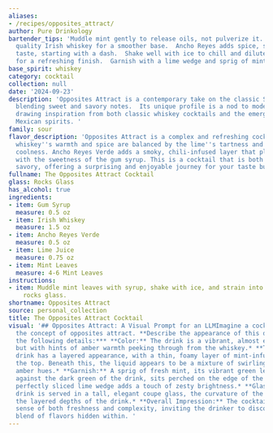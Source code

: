 ```yaml
---
aliases:
- /recipes/opposites_attract/
author: Pure Drinkology
bartender_tips: 'Muddle mint gently to release oils, not pulverize it.  Use a good
  quality Irish whiskey for a smoother base.  Ancho Reyes adds spice, so adjust to
  taste, starting with a dash.  Shake well with ice to chill and dilute, then strain
  for a refreshing finish.  Garnish with a lime wedge and sprig of mint, and enjoy! '
base_spirit: whiskey
category: cocktail
collection: null
date: '2024-09-23'
description: 'Opposites Attract is a contemporary take on the classic Sour family,
  blending sweet and savory notes.  Its unique profile is a nod to modern mixology,
  drawing inspiration from both classic whiskey cocktails and the emerging world of
  Mexican spirits. '
family: sour
flavor_description: 'Opposites Attract is a complex and refreshing cocktail. The Irish
  whiskey''s warmth and spice are balanced by the lime''s tartness and the mint''s
  coolness. Ancho Reyes Verde adds a smoky, chili-infused layer that plays nicely
  with the sweetness of the gum syrup. This is a cocktail that is both bright and
  savory, offering a surprising and enjoyable journey for your taste buds. '
fullname: The Opposites Attract Cocktail
glass: Rocks Glass
has_alcohol: true
ingredients:
- item: Gum Syrup
  measure: 0.5 oz
- item: Irish Whiskey
  measure: 1.5 oz
- item: Ancho Reyes Verde
  measure: 0.5 oz
- item: Lime Juice
  measure: 0.75 oz
- item: Mint Leaves
  measure: 4-6 Mint Leaves
instructions:
- item: Muddle mint leaves with syrup, shake with ice, and strain into an ice-filled
    rocks glass.
shortname: Opposites Attract
source: personal_collection
title: The Opposites Attract Cocktail
visual: '## Opposites Attract: A Visual Prompt for an LLMImagine a cocktail that embodies
  the concept of opposites attract. **Describe the appearance of this drink, considering
  the following details:*** **Color:** The drink is a vibrant, almost emerald green,
  but with hints of amber warmth peeking through from the whiskey.* **Texture:** The
  drink has a layered appearance, with a thin, foamy layer of mint-infused foam crowning
  the top. Beneath this, the liquid appears to be a mixture of swirling green and
  amber hues.* **Garnish:** A sprig of fresh mint, its vibrant green leaves contrasting
  against the dark green of the drink, sits perched on the edge of the glass. A single,
  perfectly sliced lime wedge adds a touch of zesty brightness.* **Glassware:** The
  drink is served in a tall, elegant coupe glass, the curvature of the glass showcasing
  the layered depths of the drink.* **Overall Impression:** The cocktail exudes a
  sense of both freshness and complexity, inviting the drinker to discover the unique
  blend of flavors hidden within. '
---
```



